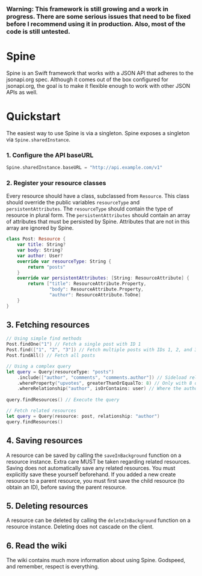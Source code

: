 ### Warning: This framework is still growing and a work in progress. There are some serious issues that need to be fixed before I recommend using it in production. Also, most of the code is still untested.

Spine
=====
Spine is an Swift framework that works with a JSON API that adheres to the jsonapi.org spec. Although it comes out of the box configured for jsonapi.org, the goal is to make it flexible enough to work with other JSON APIs as well.

Quickstart
==========
The easiest way to use Spine is via a singleton. Spine exposes a singleton via `Spine.sharedInstance`.

### 1. Configure the API baseURL
```swift
Spine.sharedInstance.baseURL = "http://api.example.com/v1"
```

### 2. Register your resource classes
Every resource should have a class, subclassed from `Resource`. This class should override the public variables `resourceType` and `persistentAttributes`. The `resourceType` should contain the type of resource in plural form. The `persistentAttributes` should contain an array of attributes that must be persisted by Spine. Attributes that are not in this array are ignored by Spine.

```swift
class Post: Resource {
    var title: String?
    var body: String?
    var author: User?
    override var resourceType: String {
        return "posts"
    }
    override var persistentAttributes: [String: ResourceAttribute] {
        return ["title": ResourceAttribute.Property,
                "body": ResourceAttribute.Property,
                "author": ResourceAttribute.ToOne]
    }
}
```

## 3. Fetching resources
```swift
// Using simple find methods
Post.findOne("1") // Fetch a single post with ID 1
Post.find(["1", "2", "3"]) // Fetch multiple posts with IDs 1, 2, and 3
Post.findAll() // Fetch all posts

// Using a complex query
let query = Query(resourceType: "posts")
    .include(["author", "comments", "comments.author"]) // Sideload relationships
    .whereProperty("upvotes", greaterThanOrEqualTo: 8) // Only with 8 or more upvotes
    .whereRelationship("author", isOrContains: user) // Where the author is a given user
    
query.findResources() // Execute the query

// Fetch related resources
let query = Query(resource: post, relationship: "author")
query.findResources()
```

## 4. Saving resources
A resource can be saved by calling the `saveInBackground` function on a resource instance. Extra care MUST be taken regarding related resources. Saving does not automatically save any related resources. You must explicitly save these yourself beforehand. If you added a new create resource to a parent resource, you must first save the child resource (to obtain an ID), before saving the parent resource.

## 5. Deleting resources
A resource can be deleted by calling the `deleteInBackground` function on a resource instance. Deleting does not cascade on the client.

## 6. Read the wiki
The wiki contains much more information about using Spine. Godspeed, and remember, respect is everything.
